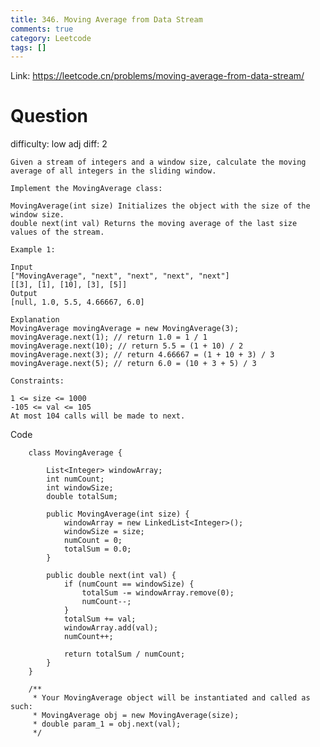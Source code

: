 ```yaml
---
title: 346. Moving Average from Data Stream
comments: true
category: Leetcode
tags: []
---
```


Link: https://leetcode.cn/problems/moving-average-from-data-stream/

# Question

difficulty: low
adj diff: 2

    Given a stream of integers and a window size, calculate the moving average of all integers in the sliding window.

    Implement the MovingAverage class:

    MovingAverage(int size) Initializes the object with the size of the window size.
    double next(int val) Returns the moving average of the last size values of the stream.

    Example 1:

    Input
    ["MovingAverage", "next", "next", "next", "next"]
    [[3], [1], [10], [3], [5]]
    Output
    [null, 1.0, 5.5, 4.66667, 6.0]

    Explanation
    MovingAverage movingAverage = new MovingAverage(3);
    movingAverage.next(1); // return 1.0 = 1 / 1
    movingAverage.next(10); // return 5.5 = (1 + 10) / 2
    movingAverage.next(3); // return 4.66667 = (1 + 10 + 3) / 3
    movingAverage.next(5); // return 6.0 = (10 + 3 + 5) / 3

    Constraints:

    1 <= size <= 1000
    -105 <= val <= 105
    At most 104 calls will be made to next.

Code

```
    class MovingAverage {

    	List<Integer> windowArray;
    	int numCount;
    	int windowSize;
    	double totalSum;

    	public MovingAverage(int size) {
    		windowArray = new LinkedList<Integer>();
    		windowSize = size;
    		numCount = 0;
    		totalSum = 0.0;
    	}

    	public double next(int val) {
    		if (numCount == windowSize) {
    			totalSum -= windowArray.remove(0);
    			numCount--;
    		}
    		totalSum += val;
    		windowArray.add(val);
    		numCount++;

    		return totalSum / numCount;
    	}
    }

    /**
     * Your MovingAverage object will be instantiated and called as such:
     * MovingAverage obj = new MovingAverage(size);
     * double param_1 = obj.next(val);
     */
```
